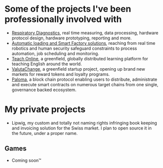 # Some of the projects I've been professionally involved with

- [Respiratory Diagnostics](https://www.ganshorn-medical.com/), real time measuring, data processing, hardware protocol design, hardware prototyping, reporting and more.
- [Automatic loading and Smart Factory solutions](https://www.erowa.com/en/smart-factory), reaching from real time robotics and human security safeguard constraints to process automation, job scheduling and monitoring.
- [Teach Online](https://ef.design/work/teach-online/), a greenfield, globally distributed learning platform for teaching English around the world.
- [ValutaChange](https://www.valutachange.de/), a greenfield startup project, opening up brand new markets for reward tokens and loyalty programs.
- [Paloma](https://www.palomachain.com/), a block chain protocol enabling users to distribute, administrate and execute smart contracts on numerous target chains from one single, governance backed ecosystem.

# My private projects

- Lipwig, my custom and totally not naming rights infringing book keeping and invoicing solution for the Swiss market. I plan to open source it in the future, under a proper name.

## Games

- Coming soon™️
